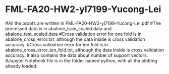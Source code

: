 # FML-FA20-HW2-yl7199-Yucong-Lei
#All the proofs are written in FML-FA20-HW2-yl7199-Yucong-Lei.pdf
#The processed data is in abalone_train_scaled.data and abalone_test_scaled.data
#Cross validation error for one fold is in abalone_cross_error.txt, although the data inside is cross validation accuracy.
#Cross validation error for ten fold is in abalone_cross_error_ten_fold.txt, although the data inside is cross validation accuracy. It also contains the data about number of support vectors.
#Jupyter Notebook file is in the folder named python, with all the plotting already loaded.
